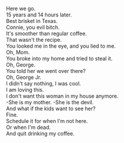 
Here we go.    
15 years and 14 hours later.    
Best brisket in Texas.    
Connie, you evil bitch.    
It's smoother than regular coffee.    
That wasn't the recipe.    
You looked me in the eye, and you lied to me.    
Oh, Mom.    
You broke into my home and tried to steal it.    
Oh, George.    
You told her we went over there?    
Oh, George Jr.    
I didn't say nothing, I was cool.    
I am loving this.    
I don't want this woman in my house anymore.    
-She is my mother. -She is the devil.    
And what if the kids want to see her?    
Fine.    
Schedule it for when I'm not here.    
Or when I'm dead.    
And quit drinking my coffee.    





